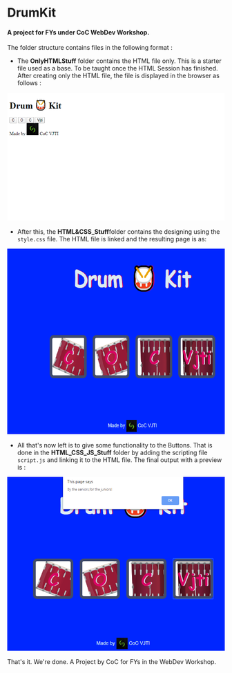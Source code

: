 # DrumKit 
#### A project for FYs under CoC WebDev Workshop.

The folder structure contains files in the following format : 
* The **OnlyHTMLStuff** folder contains the HTML file only. This is a starter file
used as a base. To be taught once the HTML Session has finished. After creating only
the HTML file, the file is displayed in the browser as follows :

![Preview](images/v1.png)


* After this, the **HTML&CSS_Stuff**folder contains the designing using the
`style.css` file. The HTML file is linked and the resulting page is as:

![Preview](images/v2.png)

* All that's now left is to give some functionality to the Buttons.
That is done in the **HTML_CSS_JS_Stuff** folder by adding the scripting file `script.js` and linking
it to the HTML file. The final output with a preview is :

![Preview](images/v3.png)

That's it. We're done. A Project by CoC for FYs in the WebDev Workshop.
